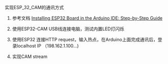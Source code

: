 实现ESP_32_CAM的通讯方式

1. 参考文档 [Installing ESP32 Board in the Arduino IDE: Step-by-Step Guide](https://lastminuteengineers.com/esp32-arduino-ide-tutorial/)

2. 使用ESP32-CAM USB线连接电脑，测试内置LED灯闪烁

3. 使用ESP32 连接HTTP request，输入热点，在Arduino上面完成通讯后，登录localhost IP （198.162.1.100...)

4. 实现CAM stream
   
   
   
   
   
   
